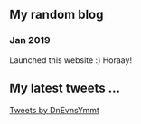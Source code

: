## My random blog

### Jan 2019
Launched this website :) Horaay!


## My latest tweets ...
<a class="twitter-timeline" href="https://twitter.com/DnEvnsYmmt?ref_src=twsrc%5Etfw">Tweets by DnEvnsYmmt</a> <script async src="https://platform.twitter.com/widgets.js" charset="utf-8"></script>
